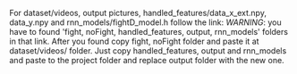For dataset/videos, output pictures, handled_features/data_x_ext.npy, data_y.npy and rnn_models/fightD_model.h follow the link:
*WARNING*: you have to found 'fight, noFight, handled_features, output, rnn_models' folders in that link. After you found copy fight, noFight folder and paste it at dataset/videos/ folder. Just copy handled_features, output and rnn_models and paste to the project folder and replace output folder with the new one.
